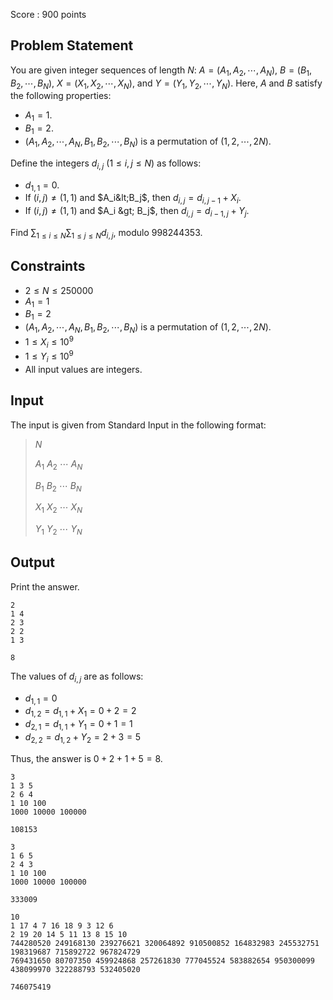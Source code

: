 Score : $900$ points

## Problem Statement

You are given integer sequences of length $N$: $A=(A_1,A_2,\cdots,A_N)$, $B=(B_1,B_2,\cdots,B_N)$, $X=(X_1,X_2,\cdots,X_N)$, and $Y=(Y_1,Y_2,\cdots,Y_N)$. Here, $A$ and $B$ satisfy the following properties:

- $A_1=1$.
- $B_1=2$.
- $(A_1,A_2,\cdots,A_N,B_1,B_2,\cdots,B_N)$ is a permutation of $(1,2,\cdots,2N)$.

Define the integers $d_{i,j}$ ($1 \leq i,j \leq N$) as follows:

- $d_{1,1}=0$.
- If $(i,j) \neq (1,1)$ and $A_i&lt;B_j$, then $d_{i,j}=d_{i,j-1}+X_i$.
- If $(i,j) \neq (1,1)$ and $A_i &gt; B_j$, then $d_{i,j}=d_{i-1,j}+Y_j$.

Find $\sum_{1 \leq i \leq N}\sum_{1 \leq j \leq N}d_{i,j}$, modulo $998244353$.

## Constraints

- $2 \leq N \leq 250000$
- $A_1=1$
- $B_1=2$
- $(A_1,A_2,\cdots,A_N,B_1,B_2,\cdots,B_N)$ is a permutation of $(1,2,\cdots,2N)$.
- $1 \leq X_i \leq 10^9$
- $1 \leq Y_i \leq 10^9$
- All input values are integers.

## Input

The input is given from Standard Input in the following format:

> $N$
> 
> $A_1$ $A_2$ $\cdots$ $A_N$
> 
> $B_1$ $B_2$ $\cdots$ $B_N$
> 
> $X_1$ $X_2$ $\cdots$ $X_N$
> 
> $Y_1$ $Y_2$ $\cdots$ $Y_N$

## Output

Print the answer.

```input1
2
1 4
2 3
2 2
1 3
```

```output1
8
```

The values of $d_{i,j}$ are as follows:

- $d_{1,1}=0$
- $d_{1,2}=d_{1,1}+X_1=0+2=2$
- $d_{2,1}=d_{1,1}+Y_1=0+1=1$
- $d_{2,2}=d_{1,2}+Y_2=2+3=5$

Thus, the answer is $0+2+1+5=8$.

```input2
3
1 3 5
2 6 4
1 10 100
1000 10000 100000
```

```output2
108153
```

```input3
3
1 6 5
2 4 3
1 10 100
1000 10000 100000
```

```output3
333009
```

```input4
10
1 17 4 7 16 18 9 3 12 6
2 19 20 14 5 11 13 8 15 10
744280520 249168130 239276621 320064892 910500852 164832983 245532751 198319687 715892722 967824729
769431650 80707350 459924868 257261830 777045524 583882654 950300099 438099970 322288793 532405020
```

```output4
746075419
```